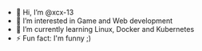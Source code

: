 - 👋 Hi, I’m @xcx-13
- 👀 I’m interested in Game and Web development
- 🌱 I’m currently learning Linux, Docker and Kubernetes
- ⚡ Fun fact: I'm funny ;)
